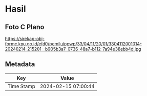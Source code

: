 # Hasil

## Foto C Plano

https://sirekap-obj-formc.kpu.go.id/efd0/pemilu/ppwp/33/04/11/20/01/3304112001014-20240214-215201--b905b3a7-0736-48a7-b112-7a94e38ebb4d.jpg


## Metadata

| Key        | Value               |
| ---------- | ------------------- |
| Time Stamp | 2024-02-15 07:00:44 |



